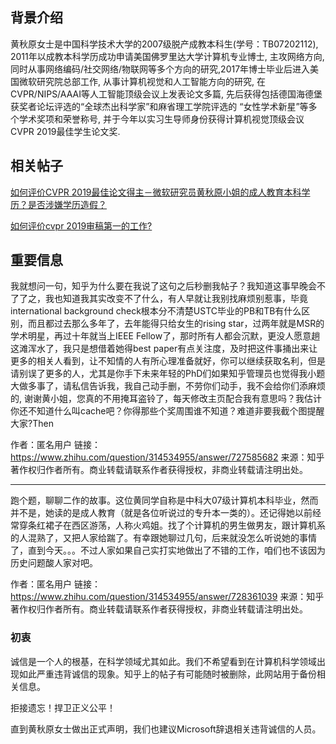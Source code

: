 ## 背景介绍

黄秋原女士是中国科学技术大学的2007级脱产成教本科生(学号：TB07202112), 2011年以成教本科学历成功申请美国佛罗里达大学计算机专业博士, 主攻网络方向, 同时从事网络编码/社交网络/物联网等多个方向的研究,2017年博士毕业后进入美国微软研究院总部工作, 从事计算机视觉和人工智能方向的研究, 在CVPR/NIPS/AAAI等人工智能顶级会议上发表论文多篇, 先后获得包括德国海德堡获奖者论坛评选的“全球杰出科学家”和麻省理工学院评选的 “女性学术新星”等多个学术奖项和荣誉称号, 并于今年以实习生导师身份获得计算机视觉顶级会议CVPR 2019最佳学生论文奖.


## 相关帖子

[如何评价CVPR 2019最佳论文得主－微软研究员黄秋原小姐的成人教育本科学历？是否涉嫌学历造假？](https://www.zhihu.com/question/331746361)

[如何评价cvpr 2019审稿第一的工作?](https://www.zhihu.com/question/314534955/answer/727585682)

## 重要信息

我就想问一句，知乎为什么要在我说了这句之后秒删我帖子？我知道这事早晚会不了了之，我也知道我其实改变不了什么，有人早就让我别找麻烦别惹事，毕竟international background check根本分不清楚USTC毕业的PB和TB有什么区别，而且都过去那么多年了，去年能得只给女生的rising star，过两年就是MSR的学术明星，再过十年就当上IEEE Fellow了，那时所有人都会沉默，更没人愿意趟这滩浑水了，我只是想借着她得best paper有点关注度，及时把这件事捅出来让更多的相关人看到，让不知情的人有所心理准备就好，你可以继续获取名利，但是请别误了更多的人，尤其是你手下未来年轻的PhD们如果知乎管理员也觉得我小题大做多事了，请私信告诉我，我自己动手删，不劳你们动手，我不会给你们添麻烦的, 谢谢黄小姐，您真的不用掩耳盗铃了，每天修改主页配合我有意思吗？我估计你还不知道什么叫cache吧？你得那些个奖周围谁不知道？难道非要我截个图提醒大家?Then

作者：匿名用户
链接：https://www.zhihu.com/question/314534955/answer/727585682
来源：知乎
著作权归作者所有。商业转载请联系作者获得授权，非商业转载请注明出处。

------

跑个题，聊聊二作的故事。这位黄同学自称是中科大07级计算机本科毕业，然而并不是，她读的是成人教育（就是各位听说过的专升本一类的）。还记得她以前经常穿条红裙子在西区游荡，人称火鸡姐。找了个计算机的男生做男友，跟计算机系的人混熟了，又把人家给踹了。有幸跟她聊过几句，后来就没怎么听说她的事情了，直到今天。。。不过人家如果自己实打实地做出了不错的工作，咱们也不该因为历史问题酸人家对吧。

作者：匿名用户
链接：https://www.zhihu.com/question/314534955/answer/728361039
来源：知乎
著作权归作者所有。商业转载请联系作者获得授权，非商业转载请注明出处。




### 初衷

诚信是一个人的根基，在科学领域尤其如此。我们不希望看到在计算机科学领域出现如此严重违背诚信的现象。知乎上的帖子有可能随时被删除，此网站用于备份相关信息。

拒接遗忘！捍卫正义公平！

直到黄秋原女士做出正式声明，我们也建议Microsoft辞退相关违背诚信的人员。


